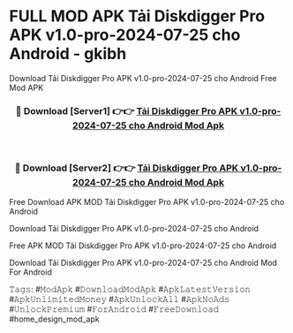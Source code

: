 # FULL MOD APK Tải Diskdigger Pro APK v1.0-pro-2024-07-25 cho Android - gkibh
Download Tải Diskdigger Pro APK v1.0-pro-2024-07-25 cho Android Free Mod APK

<div align="center">
<h3>🔴 Download [Server1] 👉👉 <a href="https://apk-comot.site?title=Tải_Diskdigger_Pro_APK_v1.0-pro-2024-07-25_cho_Android">Tải Diskdigger Pro APK v1.0-pro-2024-07-25 cho Android Mod Apk</a></h3><br>

<h3>🔴 Download [Server2] 👉👉 <a href="https://apk-comot.site?title=Tải_Diskdigger_Pro_APK_v1.0-pro-2024-07-25_cho_Android">Tải Diskdigger Pro APK v1.0-pro-2024-07-25 cho Android Mod Apk</a></h3>
</div>


Free Download APK MOD Tải Diskdigger Pro APK v1.0-pro-2024-07-25 cho Android

Download Tải Diskdigger Pro APK v1.0-pro-2024-07-25 cho Android 

Free APK MOD Tải Diskdigger Pro APK v1.0-pro-2024-07-25 cho Android 

Download Tải Diskdigger Pro APK v1.0-pro-2024-07-25 cho Android Mod For Android

𝚃𝚊𝚐𝚜: #𝙼𝚘𝚍𝙰𝚙𝚔 #𝙳𝚘𝚠𝚗𝚕𝚘𝚊𝚍𝙼𝚘𝚍𝙰𝚙𝚔 #𝙰𝚙𝚔𝙻𝚊𝚝𝚎𝚜𝚝𝚅𝚎𝚛𝚜𝚒𝚘𝚗 #𝙰𝚙𝚔𝚄𝚗𝚕𝚒𝚖𝚒𝚝𝚎𝚍𝙼𝚘𝚗𝚎𝚢 #𝙰𝚙𝚔𝚄𝚗𝚕𝚘𝚌𝚔𝙰𝚕𝚕 #𝙰𝚙𝚔𝙽𝚘𝙰𝚍𝚜 #𝚄𝚗𝚕𝚘𝚌𝚔𝙿𝚛𝚎𝚖𝚒𝚞𝚖 #𝙵𝚘𝚛𝙰𝚗𝚍𝚛𝚘𝚒𝚍 #𝙵𝚛𝚎𝚎𝙳𝚘𝚠𝚗𝚕𝚘𝚊𝚍 #home_design_mod_apk